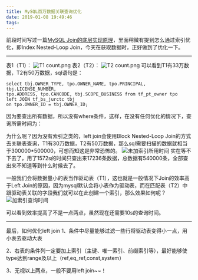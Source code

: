 ```yaml
---
title: MySQL百万数据关联查询优化
date: 2019-01-08 19:49:46
tags:
---
```

前段时间写过一篇[MySQL Join的底层实现原理](https://www.jianshu.com/p/16ad9669d8a9)，里面稍微有提到怎么通过索引优化，即Index Nested-Loop Join，今天在获取数据时，正好做到了优化一下。<!--more-->

---
表1（T1）：
![T1 count.png](https://upload-images.jianshu.io/upload_images/1005338-6f5a51694dafc46a.png?imageMogr2/auto-orient/strip%7CimageView2/2/w/1240)
表2（T2）：
![T2 count.png](https://upload-images.jianshu.io/upload_images/1005338-06e78b50237a330b.png?imageMogr2/auto-orient/strip%7CimageView2/2/w/1240)
可以看到T1有33万数据，T2有50万数据，sql语句是：
```
select tbj.OWNER_TYPE, tpo.OWNER_NAME, tpo.PRINCIPAL, tbj.LICENSE_NUMBER, 
tpo.ADDRESS, tpo.CANCODE, tbj.SCOPE_BUSINESS from tf_pt_owner tpo
left JOIN tf_bs_jurctc tbj
on tpo.OWNER_ID = tbj.OWNER_ID;
```
因为要查出所有数据，所以没有where条件，这样，在没有任何优化的情况下，查询所需时间为：

为什么呢？因为没有索引之类的，left join会使用Block Nested-Loop Join的方式去关联表查询，T1有30万数据，T2有50万数据，那么sql需要扫描的数据就相当于300000*500000，可想而知这是非常恐怖的。
![未加索引所用时间](https://upload-images.jianshu.io/upload_images/1005338-c217cbf469601de9.png?imageMogr2/auto-orient/strip%7CimageView2/2/w/1240)
实在等不下去了，用了1572s的时间只查出来17236条数据，总数据有540000条，全部查出来不知道等到什么时候去了。

一般我们会将数据量小的表当作驱动表（T1），这也就是一般情况下Join的效率高于Left Join的原因，因为mysql默认会将小表作为驱动表，而在匹配表（T2）中跟驱动表关联的字段我们就可以在此创建一个索引，那么效果如何呢？
![加索引查询时间](https://upload-images.jianshu.io/upload_images/1005338-d34d28ed974004ed.png?imageMogr2/auto-orient/strip%7CimageView2/2/w/1240)

可以看到效率提高了不是一点两点，虽然现在还需要10s的查询时间。

---

最后，如何优化left join
1、条件中尽量能够过滤一些行将驱动表变得小一点，用小表去驱动大表 

2、右表的条件列一定要加上索引（主键、唯一索引、前缀索引等），最好能够使type达到range及以上（ref,eq_ref,const,system） 

3、无视以上两点，一般不要用left join~~！